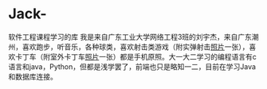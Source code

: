 # Jack-
软件工程课程学习的库
	我是来自广东工业大学网络工程3班的刘宇杰，来自广东潮州，喜欢跑步，听音乐，各种球类，喜欢射击类游戏（附实弹射击[照片](https://i.bmp.ovh/imgs/2021/09/939b631f95fed206.jpg)一张），喜欢卡丁车（附室外卡丁车[照片](https://i.bmp.ovh/imgs/2021/09/c1252c532979edce.jpg)一张）都是手机原照。大一大二学习的编程语言有c语言和java，Python，但都是浅学罢了，前端也只是略知一二，目前在学习Java和数据库连接。
